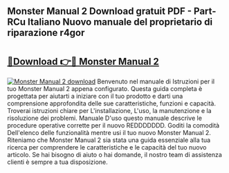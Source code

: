## Monster Manual 2 Download gratuit PDF - Part-RCu Italiano Nuovo manuale del proprietario di riparazione r4gor

# <h2><a href="http://dfb3vk6.blite.top/?on=Monster+Manual+2">🔗Download 👉🔴 Monster Manual 2</a></h2>

[![Monster Manual 2 download](https://i.imgur.com/lujVjoI.png)](http://dfb3vk6.blite.top/?on=Monster+Manual+2)
Benvenuto nel manuale di Istruzioni per il tuo Monster Manual 2 appena configurato. Questa guida completa è progettata per aiutarti a iniziare con il tuo prodotto e darti una comprensione approfondita delle sue caratteristiche, funzioni e capacità. Troverai istruzioni chiare per L'installazione, L'uso, la manutenzione e la risoluzione dei problemi. Manuale D'uso questo manuale descrive le procedure operative corrette per il nuovo REDDDDDDD. Goditi la comodità Dell'elenco delle funzionalità mentre usi il tuo nuovo Monster Manual 2. Riteniamo che Monster Manual 2 sia stata una guida essenziale alla tua ricerca per comprendere le caratteristiche e le capacità del tuo nuovo articolo. Se hai bisogno di aiuto o hai domande, il nostro team di assistenza clienti è sempre a tua disposizione.
